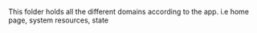 This folder holds all the different domains according to the app. i.e home page, system resources, state